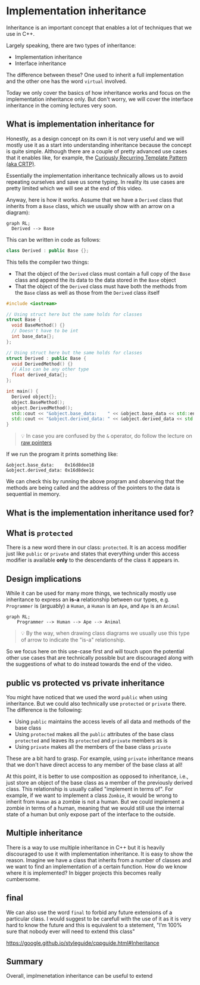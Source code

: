 <!--
https://isocpp.org/wiki/faq/proper-inheritance - for fun proper inheritance

https://isocpp.org/wiki/faq/private-inheritance - when to use private inheritance

Designing an interface is hard

Virtual destructors!

Also info here: https://en.cppreference.com/w/cpp/language/derived_class

Google style: https://google.github.io/styleguide/cppguide.html#Inheritance
https://google.github.io/styleguide/cppguide.html#Access_Control

Object slicing: https://www.learncpp.com/cpp-tutorial/object-slicing/
 -->

# Implementation inheritance

Inheritance is an important concept that enables a lot of techniques that we use in C++.

Largely speaking, there are two types of inheritance:
- Implementation inheritance
- Interface inheritance

The difference between these? One used to inherit a full implementation and the other one has the word `virtual` involved.

Today we only cover the basics of how inheritance works and focus on the implementation inheritance only. But don't worry, we will cover the interface inheritance in the coming lectures very soon.

<!-- intro -->

## What is implementation inheritance for
Honestly, as a design concept on its own it is not very useful and we will mostly use it as a start into understanding inheritance because the concept is quite simple. Although there are a couple of pretty advanced use cases that it enables like, for example, the [Curiously Recurring Template Pattern (aka CRTP)](https://en.wikipedia.org/wiki/Curiously_recurring_template_pattern).

Essentially the implementation inheritance technically allows us to avoid repeating ourselves and save us some typing. In reality its use cases are pretty limited which we will see at the end of this video.

Anyway, here is how it works. Assume that we have a `Derived` class that inherits from a `Base` class, which we usually show with an arrow on a diagram):
```mermaid
graph RL;
  Derived --> Base
```
This can be written in code as follows:
```cpp
class Derived : public Base {};
```
This tells the compiler two things:
- That the object of the `Derived` class must contain a full copy of the `Base` class and append the its data to the data stored in the `Base` object
- That the object of the `Derived` class must have both the methods from the `Base` class as well as those from the `Derived` class itself


```cpp
#include <iostream>

// Using struct here but the same holds for classes
struct Base {
  void BaseMethod() {}
  // Doesn't have to be int
  int base_data{};
};

// Using struct here but the same holds for classes
struct Derived : public Base {
  void DerivedMethod() {}
  // Also can be any other type
  float derived_data{};
};

int main() {
  Derived object{};
  object.BaseMethod();
  object.DerivedMethod();
  std::cout << "&object.base_data:    " << &object.base_data << std::endl;
  std::cout << "&object.derived_data: " << &object.derived_data << std::endl;
}
```
> :bulb: In case you are confused by the `&` operator, do follow the lecture on [raw pointers](raw_pointers.md)

If we run the program it prints something like:
```
&object.base_data:    0x16d8dee18
&object.derived_data: 0x16d8dee1c
```



We can check this by running the above program and observing that the methods are being called and the address of the pointers to the data is sequential in memory.


## What is the implementation inheritance used for?


## What is `protected`
There is a new word there in our class: `protected`. It is an access modifier just like `public` or `private` and states that everything under this access modifier is available **only** to the descendants of the class it appears in.

## Design implications


While it can be used for many more things, we technically mostly use inheritance to express an **is-a** relationship between our types, e.g. `Programmer` is (arguably) a `Human`, a `Human` is an `Ape`, and `Ape` is an `Animal`

```mermaid
graph RL;
    Programmer --> Human --> Ape --> Animal
```

> :bulb: By the way, when drawing class diagrams we usually use this type of arrow to indicate the "is-a" relationship.

So we focus here on this use-case first and will touch upon the potential other use cases that are technically possible but are discouraged along with the suggestions of what to do instead towards the end of the video.

## public vs protected vs private inheritance
You might have noticed that we used the word `public` when using inheritance. But we could also technically use `protected` or `private` there. The difference is the following:
- Using `public` maintains the access levels of all data and methods of the base class
- Using `protected` makes all the `public` attributes of the base class `protected` and leaves its `protected` and `private` members as is
- Using `private` makes all the members of the base class `private`

These are a bit hard to grasp. For example, using `private` inheritance means that we don't have direct access to any member of the base class at all!

At this point, it is better to use composition as opposed to inheritance, i.e., just store an object of the base class as a member of the previously derived class. This relationship is usually called "implement in terms of". For example, if we want to implement a class `Zombie`, it would be wrong to inherit from `Human` as a zombie is not a human. But we could implement a zombie in terms of a human, meaning that we would still use the internal state of a human but only expose part of the interface to the outside.

## Multiple inheritance
There is a way to use multiple inheritance in C++ but it is heavily discouraged to use it with implementation inheritance. It is easy to show the reason. Imagine we have a class that inherits from a number of classes and we want to find an implementation of a certain function. How do we know where it is implemented? In bigger projects this becomes really cumbersome.

## final
We can also use the word `final` to forbid any future extensions of a particular class. I would suggest to be carefull with the use of it as it is very hard to know the future and this is equivalent to a stetement, "I'm 100% sure that nobody ever will need to extend this class"


https://google.github.io/styleguide/cppguide.html#Inheritance

## Summary
Overall, implmenetation inheritance can be useful to extend
